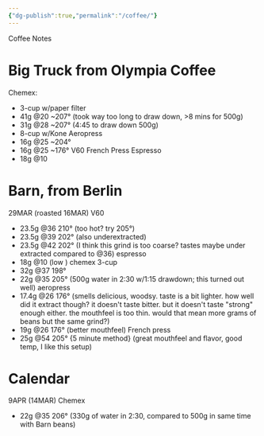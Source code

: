 ```yaml
---
{"dg-publish":true,"permalink":"/coffee/"}
---
```


Coffee Notes

# Big Truck from Olympia Coffee
Chemex:
- 3-cup w/paper filter
 - 41g @20 ~207° (took way too long to draw down, >8 mins for 500g)
 - 31g @28 ~207° (4:45 to draw down 500g)
- 8-cup w/Kone
Aeropress
- 16g @25 ~204°
- 16g @25 ~176°
V60
French Press
Espresso
- 18g @10



# Barn, from Berlin
29MAR (roasted 16MAR)
V60
- 23.5g @36 210° (too hot? try 205°)
- 23.5g @39 202° (also underextracted)
- 23.5g @42 202° (I think this grind is too coarse? tastes maybe under extracted compared to @36)
espresso
- 18g @10 (low )
chemex 3-cup
- 32g @37 198°
- 22g @35 205° (500g water in 2:30 w/1:15 drawdown; this turned out well)
aeropress
- 17.4g @26 176° (smells delicious, woodsy. taste is a bit lighter. how well did it extract though? it doesn't taste bitter. but it doesn't taste "strong" enough either. the mouthfeel is too thin. would that mean more grams of beans but the same grind?)
- 19g @26 176° (better mouthfeel)
French press 
- 25g @54 205° {5 minute method} (great mouthfeel and flavor, good temp, I like this setup)
# Calendar
9APR (14MAR)
Chemex
- 22g @35 206° (330g of water in 2:30, compared to 500g in same time with Barn beans)